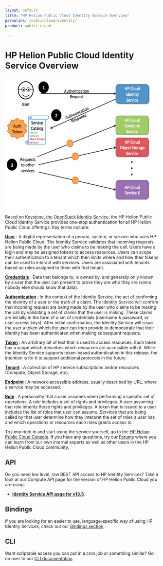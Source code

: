 ```yaml
---
layout: default
title: "HP Helion Public Cloud Identity Service Overview"
permalink: /publiccloud/identity/
product: public-cloud 

---
```

<!--PUBLISHED-->
# HP Helion Public Cloud Identity Service Overview

<!--This is a comment. Comments are not displayed in the browser-->

<img src="media/identity_service_overview_0.png" width="580" height="436" alt="" />

Based on [Keystone, the OpenStack Identity Service](http://keystone.openstack.org/), the HP Helion Public Cloud Identity Service provides one-stop authentication for all HP Helion Public Cloud offerings.  Key terms include:

[**User**](/publiccloud/glossary#User)
:  A digital representation of a person, system, or service who uses HP Helion Public Cloud. The Identity Service validates that incoming requests are being made by the user who claims to be making the call. Users have a login and may be assigned tokens to access resources. Users can scope their authentication to a tenant which then limits where and how their tokens can be used to interact with services. Users are associated with tenants based on roles assigned to them with that tenant.

[**Credentials**](/publiccloud/glossary#Credentials)
: Data that belongs to, is owned by, and generally only known by a user that the user can present to prove they are who they are (since nobody else should know that data).

[**Authentication**](/publiccloud/glossary#Authentication)
: In the context of the Identity Service, the act of confirming the identity of a user or the truth of a claim. The Identity Service will confirm that incoming request are being made by the user who claims to be making the call by validating a set of claims that the user is making. These claims are initially in the form of a set of credentials (username & password, or user access keys). After initial confirmation, the Identity Service will issue the user a token which the user can then provide to demonstrate that their identity has been authenticated when making subsequent requests.

[**Token**](/publiccloud/glossary#Token)
: An arbitrary bit of text that is used to access resources. Each token has a scope which describes which resources are accessible with it.  While the Identity Service supports token-based authentication in this release, the intention is for it to support additional protocols in the future.

[**Tenant**](/publiccloud/glossary#Tenant)
: A collection of HP service subscriptions and/or resources (Compute, Object Storage, etc).

[**Endpoint**](/publiccloud/glossary#Endpoint)
: A network-accessible address, usually described by URL, where a service may be accessed.

[**Role**](/publiccloud/glossary#Role)
: A personality that a user assumes when performing a specific set of operations. A role includes a set of rights and privileges. A user assuming that role inherits those rights and privileges.  A token that is issued to a user includes the list of roles that user can assume. Services that are being called by that user determine how they interpret the set of roles a user has and which operations or resources each roles grants access to.

To jump right in and start using the service yourself, go to the [HP Helion Public Cloud Console](https://horizon.hpcloud.com/).  If you have any questions, try our [Forums](https://community.hpcloud.com) where you can learn from our own internal experts as well as other users in the HP Helion Public Cloud community.

<!-- To help you get started with the service, we've got some introductory getting started material at our [Introduction to the HP Helion Public Cloud Identity Service page](https://community.hpcloud.com/article/identity-service-introduction), and we've also provided you with a use case for [Migrating to the HP Helion Public Cloud Identity Service](https://community.hpcloud.com/article/identity-service-change-guide).  And of course, if you want to jump right and start using the service yourself, you should go to the [Manage Console](https://console.hpcloud.com).  If you have any questions, try our [Forums](https://community.hpcloud.com) where you can learn from our own internal experts as well as other users in the HP Helion Public Cloud community.-->

## API
Do you need low level, raw REST API access to HP Identity Services?  Take a look at our Compute API page for the version of HP Helion Public Cloud you are using: 

* [**Identity Service API page for v13.5**](/publiccloud/api/identity)

## Bindings
If you are looking for an easier to use, language-specific way of using HP Identity Services, check out our [Bindings section](/publiccloud/bindings).

## CLI
Want scriptable access you can put in a cron job or something similar?  Go on over to our [CLI documentation](/publiccloud/cli).
